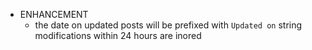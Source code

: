 - ENHANCEMENT
  - the date on updated posts will be prefixed with `Updated on` string
    modifications within 24 hours are inored
